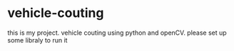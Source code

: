 # vehicle-couting
this is my project. vehicle couting using python and openCV. please set up some libraly to run it
